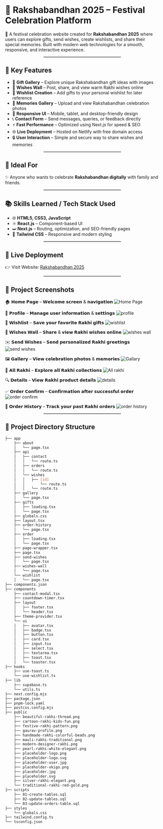 # 🎁 Rakshabandhan 2025 – Festival Celebration Platform

🚀 A festival celebration website created for **Rakshabandhan 2025** where users can explore gifts, send wishes, create wishlists, and share their special memories. Built with modern web technologies for a smooth, responsive, and interactive experience.

<hr style="border:0.5px solid #ccc; width:50%; margin:auto;">

## 🔧 Key Features

- 🎁 **Gift Gallery** – Explore unique Rakshabandhan gift ideas with images  
- 💌 **Wishes Wall** – Post, share, and view warm Rakhi wishes online  
- 📝 **Wishlist Creation** – Add gifts to your personal wishlist for later reference  
- 📸 **Memories Gallery** – Upload and view Rakshabandhan celebration photos  
- 🎨 **Responsive UI** – Mobile, tablet, and desktop-friendly design  
- 📞 **Contact Form** – Send messages, queries, or feedback directly  
- ⚡ **Fast Performance** – Optimized using Next.js for speed & SEO  
- 🌐 **Live Deployment** – Hosted on Netlify with free domain access  
- 🔒 **User Interaction** – Simple and secure way to share wishes and memories  

<hr style="border:0.5px solid #ccc; width:50%; margin:auto;">

## 🎯 Ideal For

✨ Anyone who wants to celebrate **Rakshabandhan digitally** with family and friends.

<hr style="border:0.5px solid #ccc; width:50%; margin:auto;">

## 📚 Skills Learned / Tech Stack Used

- 🌐 **HTML5, CSS3, JavaScript**  
- ⚛️ **React.js** – Component-based UI  
- ⏭ **Next.js** – Routing, optimization, and SEO-friendly pages  
- 🎨 **Tailwind CSS** – Responsive and modern styling  

<hr style="border:0.5px solid #ccc; width:50%; margin:auto;">

## 🔗 Live Deployment

👉 Visit Website: [Rakshabandhan 2025](https://raksha-bandhan-2025.netlify.app/)

<hr style="border:0.5px solid #ccc; width:50%; margin:auto;">

## 📸 Project Screenshots

🏠 𝗛𝗼𝗺𝗲 𝗣𝗮𝗴𝗲 – 𝗪𝗲𝗹𝗰𝗼𝗺𝗲 𝘀𝗰𝗿𝗲𝗲𝗻 & 𝗻𝗮𝘃𝗶𝗴𝗮𝘁𝗶𝗼𝗻
![Home Page](https://github.com/user-attachments/assets/a24c3b24-6005-4381-a774-74a1b49b040e)

👤 𝗣𝗿𝗼𝗳𝗶𝗹𝗲 – 𝗠𝗮𝗻𝗮𝗴𝗲 𝘂𝘀𝗲𝗿 𝗶𝗻𝗳𝗼𝗿𝗺𝗮𝘁𝗶𝗼𝗻 & 𝘀𝗲𝘁𝘁𝗶𝗻𝗴𝘀
![profile](https://github.com/user-attachments/assets/53c3df27-bd31-4adb-b007-749586035028)

💖 𝗪𝗶𝘀𝗵𝗹𝗶𝘀𝘁 – 𝗦𝗮𝘃𝗲 𝘆𝗼𝘂𝗿 𝗳𝗮𝘃𝗼𝗿𝗶𝘁𝗲 𝗥𝗮𝗸𝗵𝗶 𝗴𝗶𝗳𝘁𝘀
![wishlist](https://github.com/user-attachments/assets/cac6845e-64b1-4fb3-9814-83341c079986)

💌 𝗪𝗶𝘀𝗵𝗲𝘀 𝗪𝗮𝗹𝗹 – 𝗦𝗵𝗮𝗿𝗲 & 𝘃𝗶𝗲𝘄 𝗥𝗮𝗸𝗵𝗶 𝘄𝗶𝘀𝗵𝗲𝘀 𝗼𝗻𝗹𝗶𝗻𝗲
![wishes wall](https://github.com/user-attachments/assets/43a2a191-4efa-40ba-96c3-9dbc21224772)

✉️ 𝗦𝗲𝗻𝗱 𝗪𝗶𝘀𝗵𝗲𝘀 – 𝗦𝗲𝗻𝗱 𝗽𝗲𝗿𝘀𝗼𝗻𝗮𝗹𝗶𝘇𝗲𝗱 𝗥𝗮𝗸𝗵𝗶 𝗴𝗿𝗲𝗲𝘁𝗶𝗻𝗴𝘀
![send wishes](https://github.com/user-attachments/assets/c0bec764-8545-4a81-94b2-f8909f3406a3)

🖼️ 𝗚𝗮𝗹𝗹𝗲𝗿𝘆 – 𝗩𝗶𝗲𝘄 𝗰𝗲𝗹𝗲𝗯𝗿𝗮𝘁𝗶𝗼𝗻 𝗽𝗵𝗼𝘁𝗼𝘀 & 𝗺𝗲𝗺𝗼𝗿𝗶𝗲𝘀
![Gallary](https://github.com/user-attachments/assets/694e9471-4f04-4340-bcf2-50c06e4581ec)

🎀 𝗔𝗹𝗹 𝗥𝗮𝗸𝗵𝗶 – 𝗘𝘅𝗽𝗹𝗼𝗿𝗲 𝗮𝗹𝗹 𝗥𝗮𝗸𝗵𝗶 𝗰𝗼𝗹𝗹𝗲𝗰𝘁𝗶𝗼𝗻𝘀
![All rakhi](https://github.com/user-attachments/assets/1d77b82f-1872-4edc-bb9d-d343ecdc34d2)

🔍 𝗗𝗲𝘁𝗮𝗶𝗹𝘀 – 𝗩𝗶𝗲𝘄 𝗥𝗮𝗸𝗵𝗶 𝗽𝗿𝗼𝗱𝘂𝗰𝘁 𝗱𝗲𝘁𝗮𝗶𝗹𝘀
![details](https://github.com/user-attachments/assets/49263071-f677-40c0-8727-bd8f14bbe03a)

✅ 𝗢𝗿𝗱𝗲𝗿 𝗖𝗼𝗻𝗳𝗶𝗿𝗺 – 𝗖𝗼𝗻𝗳𝗶𝗿𝗺𝗮𝘁𝗶𝗼𝗻 𝗮𝗳𝘁𝗲𝗿 𝘀𝘂𝗰𝗰𝗲𝘀𝘀𝗳𝘂𝗹 𝗼𝗿𝗱𝗲𝗿
![order confirm](https://github.com/user-attachments/assets/ad656a3b-5c99-4afc-b5d6-5f24bf02417d)

📜 𝗢𝗿𝗱𝗲𝗿 𝗛𝗶𝘀𝘁𝗼𝗿𝘆 – 𝗧𝗿𝗮𝗰𝗸 𝘆𝗼𝘂𝗿 𝗽𝗮𝘀𝘁 𝗥𝗮𝗸𝗵𝗶 𝗼𝗿𝗱𝗲𝗿𝘀
![order history](https://github.com/user-attachments/assets/a6dfa9de-f2ad-44ae-b2e5-5114e8cb1ca6)

<hr style="border:0.5px solid #ccc; width:50%; margin:auto;">

## 📂 Project Directory Structure

```bash
├── app
    ├── about
    │   └── page.tsx
    ├── api
    │   ├── contact
    │   │   └── route.ts
    │   ├── orders
    │   │   └── route.ts
    │   └── wishes
    │   │   ├── [id]
    │   │       └── route.ts
    │   │   └── route.ts
    ├── gallery
    │   └── page.tsx
    ├── gifts
    │   ├── loading.tsx
    │   └── page.tsx
    ├── globals.css
    ├── layout.tsx
    ├── order-history
    │   └── page.tsx
    ├── order
    │   ├── loading.tsx
    │   └── page.tsx
    ├── page-wrapper.tsx
    ├── page.tsx
    ├── send-wishes
    │   └── page.tsx
    ├── wishes-wall
    │   └── page.tsx
    └── wishlist
    │   └── page.tsx
├── components.json
├── components
    ├── contact-modal.tsx
    ├── countdown-timer.tsx
    ├── layout
    │   ├── footer.tsx
    │   └── header.tsx
    ├── theme-provider.tsx
    └── ui
    │   ├── avatar.tsx
    │   ├── badge.tsx
    │   ├── button.tsx
    │   ├── card.tsx
    │   ├── input.tsx
    │   ├── select.tsx
    │   ├── textarea.tsx
    │   ├── toast.tsx
    │   └── toaster.tsx
├── hooks
    ├── use-toast.ts
    └── use-wishlist.ts
├── lib
    ├── supabase.ts
    └── utils.ts
├── next.config.mjs
├── package.json
├── pnpm-lock.yaml
├── postcss.config.mjs
├── public
    ├── beautiful-rakhi-thread.png
    ├── cartoon-rakhi-kids-fun.png
    ├── festive-rakhi-pattern.png
    ├── gaurav-profile.png
    ├── handmade-rakhi-colorful-beads.png
    ├── mauli-rakhi-traditional.png
    ├── modern-designer-rakhi.png
    ├── pearl-rakhi-white-elegant.png
    ├── placeholder-logo.png
    ├── placeholder-logo.svg
    ├── placeholder-user.jpg
    ├── placeholder-xkigo.png
    ├── placeholder.jpg
    ├── placeholder.svg
    ├── silver-rakhi-elegant.png
    └── traditional-rakhi-red-gold.png
├── scripts
    ├── 01-create-tables.sql
    ├── 02-update-tables.sql
    └── 03-update-orders-table.sql
├── styles
    └── globals.css
├── tailwind.config.ts
└── tsconfig.json


